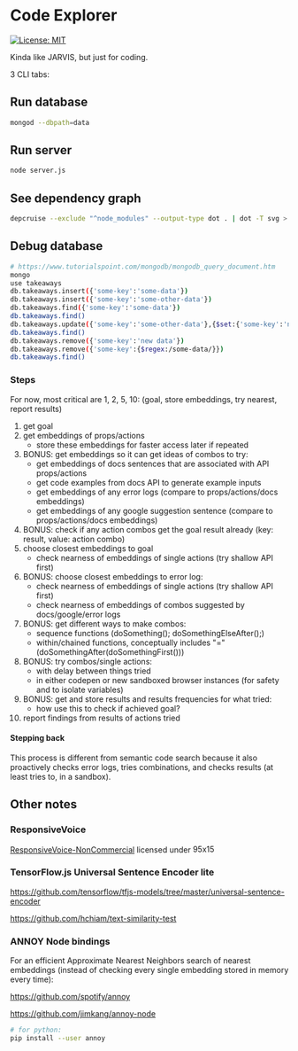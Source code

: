 # Code Explorer

[![License: MIT](https://img.shields.io/badge/License-MIT-yellow.svg)](https://opensource.org/licenses/MIT)

Kinda like JARVIS, but just for coding.

3 CLI tabs:

## Run database

```bash
mongod --dbpath=data
```

## Run server

```bash
node server.js
```

## See dependency graph

```bash
depcruise --exclude "^node_modules" --output-type dot . | dot -T svg > dependencygraph.svg; open -a "Firefox" dependencygraph.svg;
```

## Debug database

```bash
# https://www.tutorialspoint.com/mongodb/mongodb_query_document.htm
mongo
use takeaways
db.takeaways.insert({'some-key':'some-data'})
db.takeaways.insert({'some-key':'some-other-data'})
db.takeaways.find({'some-key':'some-data'})
db.takeaways.find()
db.takeaways.update({'some-key':'some-other-data'},{$set:{'some-key':'new data'}})
db.takeaways.find()
db.takeaways.remove({'some-key':'new data'})
db.takeaways.remove({'some-key':{$regex:/some-data/}})
db.takeaways.find()
```

### Steps

For now, most critical are 1, 2, 5, 10: (goal, store embeddings, try nearest, report results)

1. get goal
2. get embeddings of props/actions
   - store these embeddings for faster access later if repeated
3. BONUS: get embeddings so it can get ideas of combos to try:
   - get embeddings of docs sentences that are associated with API props/actions
   - get code examples from docs API to generate example inputs
   - get embeddings of any error logs (compare to props/actions/docs embeddings)
   - get embeddings of any google suggestion sentence (compare to props/actions/docs embeddings)
4. BONUS: check if any action combos get the goal result already (key: result, value: action combo)
5. choose closest embeddings to goal
   - check nearness of embeddings of single actions (try shallow API first)
6. BONUS: choose closest embeddings to error log:
   - check nearness of embeddings of single actions (try shallow API first)
   - check nearness of embeddings of combos suggested by docs/google/error logs
7. BONUS: get different ways to make combos:
   - sequence functions (doSomething(); doSomethingElseAfter();)
   - within/chained functions, conceptually includes "=" (doSomethingAfter(doSomethingFirst()))
8. BONUS: try combos/single actions:
   - with delay between things tried
   - in either codepen or new sandboxed browser instances (for safety and to isolate variables)
9. BONUS: get and store results and results frequencies for what tried:
   - how use this to check if achieved goal?
10. report findings from results of actions tried

#### Stepping back

This process is different from semantic code search because it also proactively checks error logs, tries combinations, and checks results (at least tries to, in a sandbox).

## Other notes

### ResponsiveVoice

<div><a href="https://responsivevoice.org">ResponsiveVoice-NonCommercial</a> licensed under <a href="https://creativecommons.org/licenses/by-nc-nd/4.0/"><img title="ResponsiveVoice Text To Speech" src="https://responsivevoice.org/wp-content/uploads/2014/08/95x15.png" alt="95x15" width="95" height="15" /></a></div>

### TensorFlow.js Universal Sentence Encoder lite

<https://github.com/tensorflow/tfjs-models/tree/master/universal-sentence-encoder>

<https://github.com/hchiam/text-similarity-test>

### ANNOY Node bindings

For an efficient Approximate Nearest Neighbors search of nearest embeddings (instead of checking every single embedding stored in memory every time):

<https://github.com/spotify/annoy>

<https://github.com/jimkang/annoy-node>

```bash
# for python:
pip install --user annoy
```
